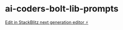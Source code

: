 # ai-coders-bolt-lib-prompts

[Edit in StackBlitz next generation editor ⚡️](https://stackblitz.com/~/github.com/vinilana/ai-coders-bolt-lib-prompts)
